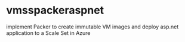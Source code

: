 # vmsspackeraspnet
implement Packer to create immutable VM images and deploy asp.net application to a Scale Set in Azure



